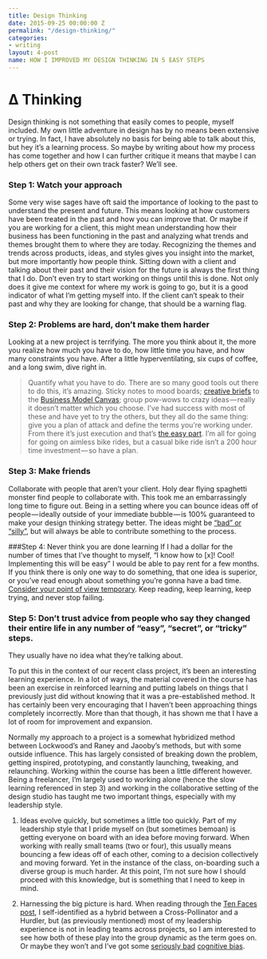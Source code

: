```yaml
---
title: Design Thinking
date: 2015-09-25 00:00:00 Z
permalink: "/design-thinking/"
categories:
- writing
layout: 4-post
name: HOW I IMPROVED MY DESIGN THINKING IN 5 EASY STEPS
---
```


# ∆ Thinking

Design thinking is not something that easily comes to people, myself included. My own little adventure in design has by no means been extensive or trying. In fact, I have absolutely no basis for being able to talk about this, but hey it’s a learning process. So maybe by writing about how my process has come together and how I can further critique it means that maybe I can help others get on their own track faster? We’ll see.

### Step 1: Watch your approach
Some very wise sages have oft said the importance of looking to the past to understand the present and future. This means looking at how customers have been treated in the past and how you can improve that. Or maybe if you are working for a client, this might mean understanding how their business has been functioning in the past and analyzing what trends and themes brought them to where they are today. Recognizing the themes and trends across products, ideas, and styles gives you insight into the market, but more importantly how people think. Sitting down with a client and talking about their past and their vision for the future is always the first thing that I do. Don’t even try to start working on things until this is done. Not only does it give me context for where my work is going to go, but it is a good indicator of what I’m getting myself into. If the client can’t speak to their past and why they are looking for change, that should be a warning flag.

### Step 2: Problems are hard, don’t make them harder
Looking at a new project is terrifying. The more you think about it, the more you realize how much you have to do, how little time you have, and how many constraints you have. After a little hyperventilating, six cups of coffee, and a long swim, dive right in.
> Quantify what you have to do.
There are so many good tools out there to do this, it’s amazing. Sticky notes to mood boards; [creative briefs]() to the [Business Model Canvas](); group pow-wows to crazy ideas — really it doesn’t matter which you choose. I’ve had success with most of these and have yet to try the others, but they all do the same thing: give you a plan of attack and define the terms you’re working under. From there it’s just execution and that’s [the easy part](). I’m all for going for going on aimless bike rides, but a casual bike ride isn’t a 200 hour time investment — so have a plan.

### Step 3: Make friends
Collaborate with people that aren’t your client. Holy dear flying spaghetti monster find people to collaborate with. This took me an embarrassingly long time to figure out. Being in a setting where you can bounce ideas off of people — ideally outside of your immediate bubble — is 100% guaranteed to make your design thinking strategy better. The ideas might be [“bad” or “silly”](), but will always be able to contribute something to the process.

###Step 4: Never think you are done learning
If I had a dollar for the number of times that I’ve thought to myself, “I know how to [x]! Cool! Implementing this will be easy” I would be able to pay rent for a few months. If you think there is only one way to do something, that one idea is superior, or you’ve read enough about something you’re gonna have a bad time. [Consider your point of view temporary](). Keep reading, keep learning, keep trying, and never stop failing.

### Step 5: Don’t trust advice from people who say they changed their entire life in any number of “easy”, “secret”, or “tricky” steps.
They usually have no idea what they’re talking about.

To put this in the context of our recent class project, it’s been an interesting learning experience. In a lot of ways, the material covered in the course has been an exercise in reinforced learning and putting labels on things that I previously just did without knowing that it was a pre-established method. It has certainly been very encouraging that I haven’t been approaching things completely incorrectly. More than that though, it has shown me that I have a lot of room for improvement and expansion.

Normally my approach to a project is a somewhat hybridized method between Lockwood’s and Raney and Jaooby’s methods, but with some outside influence. This has largely consisted of breaking down the problem, getting inspired, prototyping, and constantly launching, tweaking, and relaunching. Working within the course has been a little different however. Being a freelancer, I’m largely used to working alone (hence the slow learning referenced in step 3) and working in the collaborative setting of the design studio has taught me two important things, especially with my leadership style.

1. Ideas evolve quickly, but sometimes a little too quickly.
Part of my leadership style that I pride myself on (but sometimes bemoan) is getting everyone on board with an idea before moving forward. When working with really small teams (two or four), this usually means bouncing a few ideas off of each other, coming to a decision collectively and moving forward. Yet in the instance of the class, on-boarding such a diverse group is much harder. At this point, I’m not sure how I should proceed with this knowledge, but is something that I need to keep in mind.

2. Harnessing the big picture is hard.
When reading through the [Ten Faces post](), I self-identified as a hybrid between a Cross-Pollinator and a Hurdler, but (as previously mentioned) most of my leadership experience is not in leading teams across projects, so I am interested to see how both of these play into the group dynamic as the term goes on. Or maybe they won’t and I’ve got some [seriously bad]() [cognitive bias]().